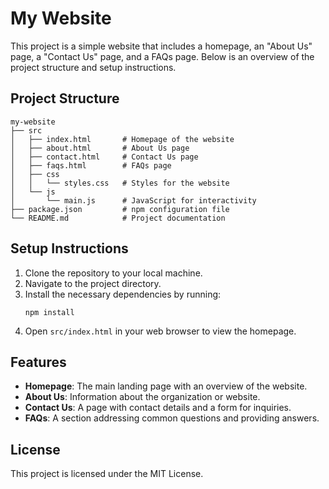 # My Website

This project is a simple website that includes a homepage, an "About Us" page, a "Contact Us" page, and a FAQs page. Below is an overview of the project structure and setup instructions.

## Project Structure

```
my-website
├── src
│   ├── index.html       # Homepage of the website
│   ├── about.html       # About Us page
│   ├── contact.html     # Contact Us page
│   ├── faqs.html        # FAQs page
│   ├── css
│   │   └── styles.css   # Styles for the website
│   └── js
│       └── main.js      # JavaScript for interactivity
├── package.json         # npm configuration file
└── README.md            # Project documentation
```

## Setup Instructions

1. Clone the repository to your local machine.
2. Navigate to the project directory.
3. Install the necessary dependencies by running:
   ```
   npm install
   ```
4. Open `src/index.html` in your web browser to view the homepage.

## Features

- **Homepage**: The main landing page with an overview of the website.
- **About Us**: Information about the organization or website.
- **Contact Us**: A page with contact details and a form for inquiries.
- **FAQs**: A section addressing common questions and providing answers.

## License

This project is licensed under the MIT License.
